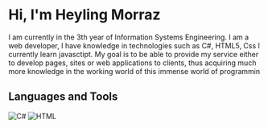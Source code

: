 # Hi, I'm Heyling Morraz 
I am currently in the 3th year of Information Systems Engineering. I am a web developer, I have knowledge in technologies such as C#, HTML5, Css I currently learn javasctipt. My goal is to be able to provide my service either to develop pages, sites or web applications to clients, thus acquiring much more knowledge in the working world of this immense world of programmin

## Languages and Tools
![C#](https://img.shields.io/badge/C%20Sharp-239120.svg?style=for-the-badge&logo=C-Sharp&logoColor=white)
![HTML](https://img.shields.io/badge/html5%20-%23E34F26.svg?&style=for-the-badge&logo=html5&logoColor=white)

